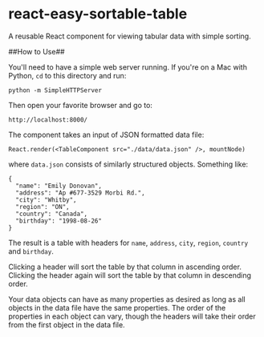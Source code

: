 # react-easy-sortable-table
A reusable React component for viewing tabular data with simple sorting.

##How to Use##

You'll need to have a simple web server running. If you're on a Mac with Python, `cd` to this directory and run:

    python -m SimpleHTTPServer

Then open your favorite browser and go to:

    http://localhost:8000/

The component takes an input of JSON formatted data file:

    React.render(<TableComponent src="./data/data.json" />, mountNode)

where `data.json` consists of similarly structured objects. Something like:

    {
      "name": "Emily Donovan",
      "address": "Ap #677-3529 Morbi Rd.",
      "city": "Whitby",
      "region": "ON",
      "country": "Canada",
      "birthday": "1998-08-26"
    }

The result is a table with headers for `name`, `address`, `city`, `region`, `country` and `birthday`.

Clicking a header will sort the table by that column in ascending order. Clicking the header again will sort the table by that column in descending order.

Your data objects can have as many properties as desired as long as all objects in the data file have the same properties. The order of the properties in each object can vary, though the headers will take their order from the first object in the data file.
